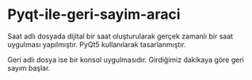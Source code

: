 # Pyqt-ile-geri-sayim-araci


Saat adlı dosyada dijital bir saat oluşturularak gerçek zamanlı bir saat uygulması yapılmıştır. PyQt5 kullanılarak tasarlanmıştır.


Geri adlı dosya ise bir konsol uygulmasıdır. Girdiğimiz dakikaya göre geri sayım başlar.
